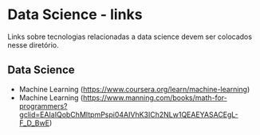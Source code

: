 # Data Science - links

Links sobre tecnologias relacionadas a data science devem ser colocados nesse diretório.

## Data Science
* Machine Learning (https://www.coursera.org/learn/machine-learning)
* Machine Learning (https://www.manning.com/books/math-for-programmers?gclid=EAIaIQobChMItpmPspi04AIVhK3ICh2NLw1QEAEYASACEgL-F_D_BwE)